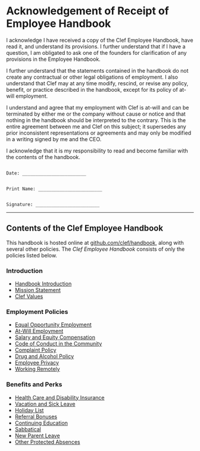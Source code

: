 # Acknowledgement of Receipt of Employee Handbook

I acknowledge I have received a copy of the Clef Employee Handbook, have read it, and understand its provisions.  I further understand that if I have a question, I am obligated to ask one of the founders for clarification of any provisions in the Employee Handbook.

I further understand that the statements contained in the handbook do not create any contractual or other legal obligations of employment.  I also understand that Clef may at any time modify, rescind, or revise any policy, benefit, or practice described in the handbook, except for its policy of at-will employment.


I understand and agree that my employment with Clef is at-will and can be terminated by either me or the company without cause or notice and that nothing in the handbook should be interpreted to the contrary.  This is the entire agreement between me and Clef on this subject; it supersedes any prior inconsistent representations or agreements and may only be modified in a writing signed by me and the CEO.


I acknowledge that it is my responsibility to read and become familiar with the contents of the handbook.



```

Date: ________________________


Print Name: ________________________


Signature: ________________________

```

***


## Contents of the Clef Employee Handbook
This handbook is hosted online at [github.com/clef/handbook](https://github.com/handbook), along with several other policies. The *Clef Employee Handbook* consists of only the policies listed below.

### Introduction
* [Handbook Introduction](https://github.com/clef/handbook/blob/master/Hiring%20Documents/Handbook%20Introduction.md)
* [Mission Statement](https://github.com/clef/handbook/blob/master/Mission%20Statement.md)
* [Clef Values](https://github.com/clef/handbook/blob/master/Clef%20Values.md)

### Employment Policies
* [Equal Opportunity Employment](https://github.com/clef/handbook/blob/master/Employment%20Policies/Equal%20Opportunity%20Employment.md)
* [At-Will Employment](https://github.com/clef/handbook/blob/master/Employment%20Policies/At-Will%20Employment.md)
* [Salary and Equity Compensation](https://github.com/clef/handbook/blob/master/Employment%20Policies/Salary%20and%20Equity%20Compensation.md)
* [Code of Conduct in the Community](https://github.com/clef/handbook/blob/master/Employment%20Policies/Code%20of%20Conduct%20in%20the%20Community.md)
* [Complaint Policy](https://github.com/clef/handbook/blob/master/Employment%20Policies/Complaint%20Policy.md)
* [Drug and Alcohol Policy](https://github.com/clef/handbook/blob/master/Employment%20Policies/Drug%20and%20Alcohol%20Policy.md)
* [Employee Privacy](https://github.com/clef/handbook/blob/master/Employment%20Policies/Employee%20Privacy.md)
* [Working Remotely](https://github.com/clef/handbook/blob/master/Employment%20Policies/Working%20Remotely.md)

### Benefits and Perks
* [Health Care and Disability Insurance](https://github.com/clef/handbook/blob/master/Benefits%20and%20Perks/Healthcare%20and%20Disability%20Insurance.md)
* [Vacation and Sick Leave](https://github.com/clef/handbook/blob/master/Benefits%20and%20Perks/Vacation%20and%20Sick%20Leave.md)
* [Holiday List](https://github.com/clef/handbook/blob/master/Benefits%20and%20Perks/Holiday%20List.md)
* [Referral Bonuses](https://github.com/clef/handbook/blob/master/Benefits%20and%20Perks/Referral%20Bonuses.md)
* [Continuing Education](https://github.com/clef/handbook/blob/master/Benefits%20and%20Perks/Continuing%20Education.md)
* [Sabbatical](https://github.com/clef/handbook/blob/master/Benefits%20and%20Perks/Sabbatical.md)
* [New Parent Leave](https://github.com/clef/handbook/blob/master/Benefits%20and%20Perks/New%20Parent%20Leave.md)
* [Other Protected Absences](https://github.com/clef/handbook/blob/master/Benefits%20and%20Perks/Other%20Protected%20Absences.md)
